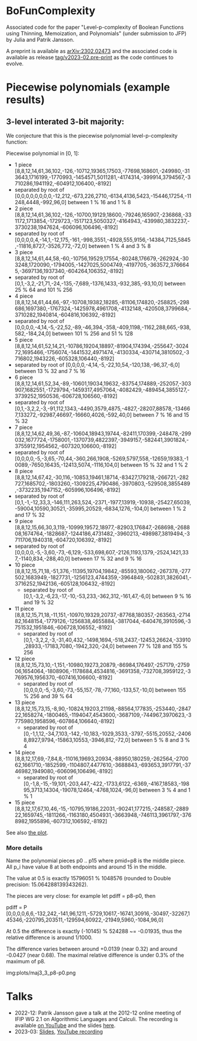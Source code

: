 # BoFunComplexity
Associated code for the paper "Level-p-complexity of Boolean Functions using Thinning, Memoization, and Polynomials" (under submission to JFP) by Julia and Patrik Jansson.

A preprint is available as [arXiv:2302.02473](https://arxiv.org/abs/2302.02473) and the associated code is available as release [tag/v2023-02.pre-print](https://github.com/juliajansson/BoFunComplexity/releases/tag/v2023-02.pre-print) as the code continues to evolve.

# Piecewise polynomials (example results)

## 3-level interated 3-bit majority:
We conjecture that this is the piecewise polynomial level-p-complexity function:

Piecewise polynomial in [0, 1]:
+  1 piece [8,8,12,14,61,36,102,-126,-10712,19365,17503,-77698,168601,-249980,-313643,1716199,-1770993,-1454571,5011281,-4174314,-399914,3794567,-3710286,1941192,-604912,106400,-8192]
  + separated by root of [0,0,0,0,0,0,0,0,-12,212,-673,226,2710,-6134,4136,5423,-15446,17254,-11248,4448,-992,96,0] between 1 % 16 and 1 % 8
+  2 piece [8,8,12,14,61,36,102,-126,-10700,19129,18600,-79246,165907,-236868,-331172,1713854,-1729723,-1517123,5050327,-4164943,-439980,3832237,-3730238,1947624,-606096,106496,-8192]
  + separated by root of [0,0,0,0,4,-14,1,-12,175,-161,-998,3551,-4928,555,9156,-14384,7125,5845,-11816,8727,-3526,772,-72,0] between 1 % 4 and 3 % 8
+  3 piece [8,8,12,14,61,44,58,-60,-10756,19529,17554,-80248,176679,-262924,-303248,1720090,-1794005,-1427025,5004749,-4197705,-363572,3766645,-3697136,1937340,-604264,106352,-8192]
  + separated by root of [0,1,-3,2,-21,71,-24,-135,-7,689,-1376,1433,-932,385,-93,10,0] between 25 % 64 and 101 % 256
+  4 piece [8,8,12,14,61,44,66,-97,-10708,19382,18285,-81106,174820,-258825,-298686,1697380,-1767324,-1425978,4961708,-4132148,-420508,3799684,-3710282,1940814,-604816,106392,-8192]
  + separated by root of [0,0,0,0,-4,14,-5,-22,52,-89,-46,394,-358,-409,1198,-1162,288,665,-938,582,-184,24,0] between 101 % 256 and 51 % 128
+  5 piece [8,8,12,14,61,52,14,21,-10786,19204,18897,-81904,174394,-255647,-302472,1695466,-1756074,-1441532,4971474,-4130334,-430714,3810502,-3716802,1943226,-605328,106440,-8192]
  + separated by root of [0,0,0,0,-4,14,-5,-22,10,54,-120,138,-96,37,-6,0] between 13 % 32 and 7 % 16
+  6 piece [8,8,12,14,61,52,34,-89,-10601,19034,19632,-83754,174889,-252057,-303907,1682551,-1729794,-1459317,4957064,-4082429,-489454,3855127,-3739252,1950536,-606728,106560,-8192]
  + separated by root of [0,1,-3,2,2,-3,-91,112,1343,-4490,3579,4875,-4827,-28207,88578,-134667,133272,-92987,46697,-16660,4026,-592,40,0] between 7 % 16 and 15 % 32
+  7 piece [8,8,12,14,62,49,36,-87,-10604,18943,19744,-82411,170399,-248478,-299032,1677724,-1758001,-1370739,4822397,-3949157,-582441,3901824,-3755912,1954562,-607320,106600,-8192]
  + separated by root of [0,0,0,0,-5,-3,65,-70,44,-360,266,1908,-5269,5797,558,-12659,19383,-10089,-7650,16435,-12413,5074,-1116,104,0] between 15 % 32 and 1 % 2
+  8 piece [8,8,12,14,67,42,-30,116,-10853,19461,18714,-83427,179218,-266721,-282727,1685702,-1803260,-1309225,4790486,-3970803,-529508,3855489,-3732235,1947152,-605996,106496,-8192]
  + separated by root of [0,1,-1,-12,33,3,-146,111,263,524,-2371,-1977,13919,-10938,-25427,65039,-59004,10590,30521,-35995,20529,-6834,1276,-104,0] between 1 % 2 and 17 % 32
+  9 piece [8,8,12,15,66,30,3,119,-10999,19572,18977,-82903,176847,-268698,-268808,1674764,-1828687,-1244186,4731482,-3960213,-498987,3819494,-3711706,1940318,-604720,106392,-8192]
  + separated by root of [0,0,0,0,-5,-3,60,-73,-6,129,-533,698,607,-2126,1193,1379,-2524,1421,337,-1140,834,-288,40,0] between 17 % 32 and 9 % 16
+ 10 piece [8,8,12,15,71,18,-51,376,-11395,19704,19842,-85593,180062,-267378,-277502,1683949,-1827731,-1256123,4744359,-3964849,-502831,3826041,-3716252,1942136,-605128,106432,-8192]
  + separated by root of [0,1,-3,2,-6,23,-17,-10,-53,233,-362,312,-161,47,-6,0] between 9 % 16 and 19 % 32
+ 11 piece [8,8,12,15,71,18,-11,151,-10970,19329,20737,-87768,180357,-263563,-271482,1648154,-1779126,-1256838,4655884,-3817044,-640476,3910596,-3751532,1951846,-606728,106552,-8192]
  + separated by root of [0,1,-3,2,2,-3,-31,40,432,-1498,1694,-518,2437,-12453,26624,-33910,28933,-17183,7080,-1942,320,-24,0] between 77 % 128 and 155 % 256
+ 12 piece [8,8,12,15,73,10,-1,151,-10980,19273,20879,-86984,176497,-257179,-275906,1654064,-1808906,-1178684,4534816,-3691358,-732708,3959122,-3769576,1956370,-607416,106600,-8192]
  + separated by root of [0,0,0,0,-5,-3,60,-73,-55,157,-78,-77,160,-133,57,-10,0] between 155 % 256 and 39 % 64
+ 13 piece [8,8,12,15,73,15,-8,90,-10824,19203,21198,-88564,177835,-253440,-284722,1658274,-1800465,-1194047,4543600,-3687109,-744967,3970623,-3775980,1958596,-607864,106640,-8192]
  + separated by root of [0,-1,1,12,-34,7,103,-142,-10,183,-1029,3533,-3797,-5515,20552,-24068,8927,9794,-15863,10553,-3946,812,-72,0] between 5 % 8 and 3 % 4
+ 14 piece [8,8,12,17,69,-7,84,8,-11016,19693,20934,-88950,180259,-262564,-270062,1661710,-1852599,-1104807,4477610,-3688843,-693653,3917791,-3746982,1949080,-606096,106496,-8192]
  + separated by root of [0,-1,8,-15,-19,101,-203,447,-422,-1733,6122,-6369,-4167,18583,-19895,3713,14304,-19078,12464,-4768,1024,-96,0] between 3 % 4 and 1 % 1
+ 15 piece [8,8,12,17,67,10,46,-15,-10795,19186,22031,-90241,177215,-248587,-288922,1659745,-1811266,-1163180,4504931,-3663948,-746113,3961797,-3768982,1955896,-607312,106592,-8192]

See also [the plot](plots/pw3_3.eps).

### More details

Name the polynomial pieces p0 .. p15 where pmid=p8 is the middle piece.
All p_i have value 8 at both endpoints and around 15 in the middle.

The value at 0.5 is exactly 15796051 % 1048576 (rounded to Double precision: 15.064288139343262).

The pieces are very close: for example let pdiff = p8-p0, then

  pdiff = P [0,0,0,0,6,6,-132,242,-141,96,1211,-5729,10617,-16741,30916,-30497,-32267,145346,-220795,203511,-129594,60922,-21949,5960,-1084,96,0]

At 0.5 the difference is exactly (-10145) % 524288 ~= -0.01935, thus the relative difference is around 1/1000.

The difference varies between around +0.0139 (near 0.32) and around -0.0427 (near 0.68). The maximal relative difference is under 0.3% of the maximum of p8.

img:plots/maj3_3_p8-p0.png

# Talks

* 2022-12: Patrik Jansson gave a talk at the 2012-12 online meeting of IFIP WG 2.1 on Algorithmic Languages and Calculi. The recording is available [on YouTube](https://www.youtube.com/watch?v=95rhCROOOdA) and the slides [here](talk/2022-12_Jansson_RandComplex.pdf).
* 2023-03: [Slides](talk/2023-03_Jansson_RandComplex.pdf), [YouTube recording](https://youtu.be/Z0cACMp8_hk)

